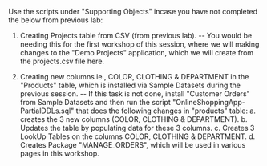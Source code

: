 Use the scripts under "Supporting Objects" incase you have not completed the below from previous lab:

1. Creating Projects table from CSV (from previous lab). -- You would be needing this for the first workshop of this session, where we will making changes to the "Demo Projects" application, which we will create from the projects.csv file here.

2. Creating new columns ie., COLOR, CLOTHING & DEPARTMENT in the "Products" table, which is installed via Sample Datasets during the previous session. -- If this task is not done, install "Customer Orders" from Sample Datasets and then run the script "OnlineShoppingApp-PartialDDLs.sql" that does the following changes in "products" table:
 a. creates the 3 new columns (COLOR, CLOTHING & DEPARTMENT).
 b. Updates the table by populating data for these 3 columns.
 c. Creates 3 LookUp Tables on the columns COLOR, CLOTHING & DEPARTMENT.
 d. Creates Package "MANAGE_ORDERS", which will be used in various pages in this workshop.